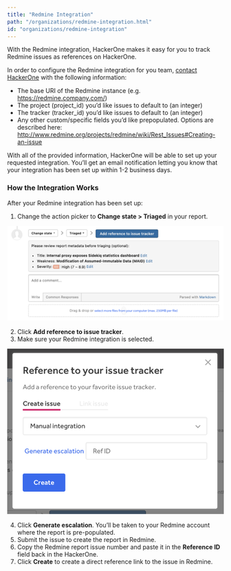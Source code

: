```yaml
---
title: "Redmine Integration"
path: "/organizations/redmine-integration.html"
id: "organizations/redmine-integration"
---
```


With the Redmine integration, HackerOne makes it easy for you to track Redmine issues as references on HackerOne.

In order to configure the Redmine integration for you team, [contact HackerOne](https://support.hackerone.com/hc/en-us/requests/new) with the following information:   

- The base URI of the Redmine instance (e.g. https://redmine.company.com/)
- The project (project_id) you’d like issues to default to (an integer)
- The tracker (tracker_id) you’d like issues to default to (an integer)
- Any other custom/specific fields you’d like prepopulated. Options are described here: http://www.redmine.org/projects/redmine/wiki/Rest_Issues#Creating-an-issue

With all of the provided information, HackerOne will be able to set up your requested integration. You’ll get an email notification letting you know that your integration has been set up within 1-2 business days.

### How the Integration Works
After your Redmine integration has been set up:
1. Change the action picker to **Change state > Triaged** in your report.

![integrations](./images/add-integration-reference.png)

2. Click **Add reference to issue tracker**.
3. Make sure your Redmine integration is selected.

![integration](./images/issue-tracker-reference.png)

4. Click **Generate escalation**. You’ll be taken to your Redmine account where the report is pre-populated.
3. Submit the issue to create the report in Redmine.
4. Copy the Redmine report issue number and paste it in the **Reference ID** field back in the HackerOne.
5. Click **Create** to create a direct reference link to the issue in Redmine.   
